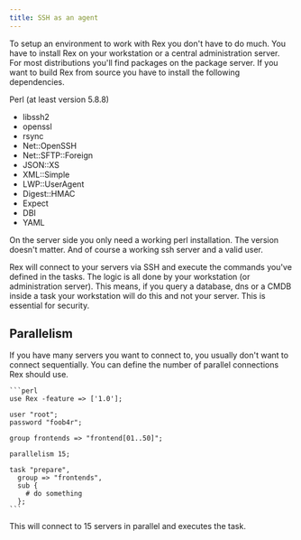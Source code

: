 ```yaml
---
title: SSH as an agent
---
```


To setup an environment to work with Rex you don't have to do much. You have to install Rex on your workstation or a central administration server. For most distributions you'll find packages on the package server. If you want to build Rex from source you have to install the following dependencies.

Perl (at least version 5.8.8)

-   libssh2
-   openssl
-   rsync
-   Net::OpenSSH
-   Net::SFTP::Foreign
-   JSON::XS
-   XML::Simple
-   LWP::UserAgent
-   Digest::HMAC
-   Expect
-   DBI
-   YAML

On the server side you only need a working perl installation. The version doesn't matter. And of course a working ssh server and a valid user.

Rex will connect to your servers via SSH and execute the commands you've defined in the tasks. The logic is all done by your workstation (or administration server). This means, if you query a database, dns or a CMDB inside a task your workstation will do this and not your server. This is essential for security.

## Parallelism

If you have many servers you want to connect to, you usually don't want to connect sequentially. You can define the number of parallel connections Rex should use.

    ```perl
    use Rex -feature => ['1.0'];
    
    user "root";
    password "foob4r";
    
    group frontends => "frontend[01..50]";
    
    parallelism 15;
    
    task "prepare",
      group => "frontends",
      sub {
        # do something
      };
    ```

This will connect to 15 servers in parallel and executes the task.
